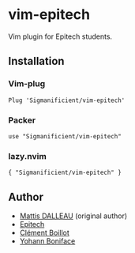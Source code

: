 # vim-epitech

Vim plugin for Epitech students.


## Installation

### Vim-plug

```vim
Plug 'Sigmanificient/vim-epitech'
```

### Packer

```vim
use "Sigmanificient/vim-epitech"
```

### lazy.nvim

```vim
{ "Sigmanificient/vim-epitech" }
```

## Author

- [Mattis DALLEAU](https://github.com/HelifeWasTaken) (original author)
- [Epitech](https://github.com/Epitech)
- [Clément Boillot](https://github.com/drawbu)
- [Yohann Boniface](https://github.com/Sigmanificient)

